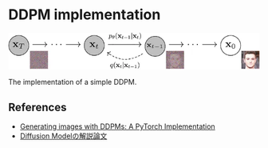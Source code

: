 # DDPM implementation

![DDPM image](./resources/DDPM_image.webp)

The implementation of a simple DDPM.

## References

* [Generating images with DDPMs: A PyTorch Implementation](https://medium.com/@brianpulfer/enerating-images-with-ddpms-a-pytorch-implementation-cef5a2ba8cb1)
* [Diffusion Modelの解説論文](https://qiita.com/suikabar/items/f23f83df0febdd50125c)
